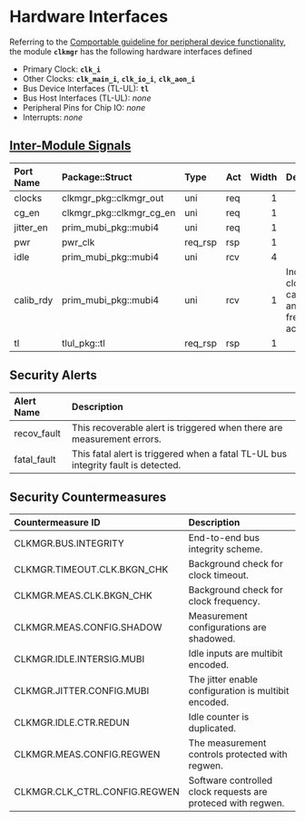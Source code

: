 # Hardware Interfaces

<!-- BEGIN CMDGEN util/regtool.py --interfaces ./hw/top_darjeeling/ip_autogen/clkmgr/data/clkmgr.hjson -->
Referring to the [Comportable guideline for peripheral device functionality](https://opentitan.org/book/doc/contributing/hw/comportability), the module **`clkmgr`** has the following hardware interfaces defined
- Primary Clock: **`clk_i`**
- Other Clocks: **`clk_main_i`**, **`clk_io_i`**, **`clk_aon_i`**
- Bus Device Interfaces (TL-UL): **`tl`**
- Bus Host Interfaces (TL-UL): *none*
- Peripheral Pins for Chip IO: *none*
- Interrupts: *none*

## [Inter-Module Signals](https://opentitan.org/book/doc/contributing/hw/comportability/index.html#inter-signal-handling)

| Port Name   | Package::Struct          | Type    | Act   |   Width | Description                                              |
|:------------|:-------------------------|:--------|:------|--------:|:---------------------------------------------------------|
| clocks      | clkmgr_pkg::clkmgr_out   | uni     | req   |       1 |                                                          |
| cg_en       | clkmgr_pkg::clkmgr_cg_en | uni     | req   |       1 |                                                          |
| jitter_en   | prim_mubi_pkg::mubi4     | uni     | req   |       1 |                                                          |
| pwr         | pwr_clk                  | req_rsp | rsp   |       1 |                                                          |
| idle        | prim_mubi_pkg::mubi4     | uni     | rcv   |       4 |                                                          |
| calib_rdy   | prim_mubi_pkg::mubi4     | uni     | rcv   |       1 | Indicates clocks are calibrated and frequencies accurate |
| tl          | tlul_pkg::tl             | req_rsp | rsp   |       1 |                                                          |

## Security Alerts

| Alert Name   | Description                                                                       |
|:-------------|:----------------------------------------------------------------------------------|
| recov_fault  | This recoverable alert is triggered when there are measurement errors.            |
| fatal_fault  | This fatal alert is triggered when a fatal TL-UL bus integrity fault is detected. |

## Security Countermeasures

| Countermeasure ID             | Description                                                  |
|:------------------------------|:-------------------------------------------------------------|
| CLKMGR.BUS.INTEGRITY          | End-to-end bus integrity scheme.                             |
| CLKMGR.TIMEOUT.CLK.BKGN_CHK   | Background check for clock timeout.                          |
| CLKMGR.MEAS.CLK.BKGN_CHK      | Background check for clock frequency.                        |
| CLKMGR.MEAS.CONFIG.SHADOW     | Measurement configurations are shadowed.                     |
| CLKMGR.IDLE.INTERSIG.MUBI     | Idle inputs are multibit encoded.                            |
| CLKMGR.JITTER.CONFIG.MUBI     | The jitter enable configuration is multibit encoded.         |
| CLKMGR.IDLE.CTR.REDUN         | Idle counter is duplicated.                                  |
| CLKMGR.MEAS.CONFIG.REGWEN     | The measurement controls protected with regwen.              |
| CLKMGR.CLK_CTRL.CONFIG.REGWEN | Software controlled clock requests are proteced with regwen. |


<!-- END CMDGEN -->

